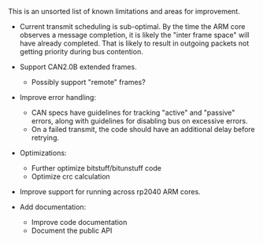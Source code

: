 This is an unsorted list of known limitations and areas for
improvement.

* Current transmit scheduling is sub-optimal.  By the time the ARM
  core observes a message completion, it is likely the "inter frame
  space" will have already completed.  That is likely to result in
  outgoing packets not getting priority during bus contention.

* Support CAN2.0B extended frames.
  * Possibly support "remote" frames?

* Improve error handling:
  * CAN specs have guidelines for tracking "active" and "passive"
    errors, along with guidelines for disabling bus on excessive
    errors.
  * On a failed transmit, the code should have an additional delay
    before retrying.

* Optimizations:
  * Further optimize bitstuff/bitunstuff code
  * Optimize crc calculation

* Improve support for running across rp2040 ARM cores.

* Add documentation:
  * Improve code documentation
  * Document the public API
